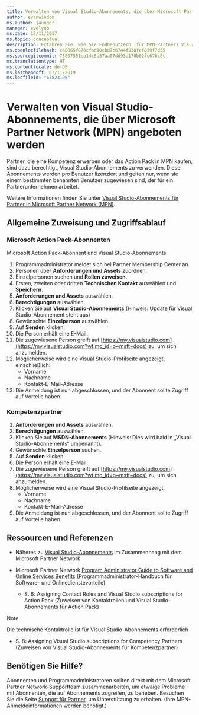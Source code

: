 ```yaml
---
title: Verwalten von Visual Studio-Abonnements, die über Microsoft Partner Network (MPN) angeboten werden | Microsoft-Dokumentation
author: evanwindom
ms.author: jaunger
manager: evelynp
ms.date: 12/11/2017
ms.topic: conceptual
description: Erfahren Sie, wie Sie Endbenutzern (für MPN-Partner) Visual Studio-Abonnements zuweisen.
ms.openlocfilehash: ca0865f876cfad10cbd7c6744f938fef839f7d55
ms.sourcegitcommit: 75807551ea14c5a37aa07dd93a170b02fc67bc8c
ms.translationtype: HT
ms.contentlocale: de-DE
ms.lasthandoff: 07/11/2019
ms.locfileid: "67823196"
---
```

# <a name="managing-visual-studio-subscriptions-offered-through-the-microsoft-partner-network-mpn"></a>Verwalten von Visual Studio-Abonnements, die über Microsoft Partner Network (MPN) angeboten werden

Partner, die eine Kompetenz erwerben oder das Action Pack in MPN kaufen, sind dazu berechtigt, Visual Studio-Abonnements zu verwenden. Diese Abonnements werden pro Benutzer lizenziert und gelten nur, wenn sie einem bestimmten benannten Benutzer zugewiesen sind, der für ein Partnerunternehmen arbeitet.

Weitere Informationen finden Sie unter [Visual Studio-Abonnements für Partner in Microsoft Partner Network (MPN)](program-mpn.md).

## <a name="high-level-assignment-and-access-flow"></a>Allgemeine Zuweisung und Zugriffsablauf

### <a name="microsoft-action-pack-subscribers"></a>Microsoft Action Pack-Abonnenten
Microsoft Action Pack-Abonnent und Visual Studio-Abonnements

1. Programmadministrator meldet sich bei Partner Membership Center an.
2. Personen über **Anforderungen und Assets** zuordnen.
3. Einzelpersonen suchen und **Rollen zuweisen**.
4. Ersten, zweiten oder dritten **Technischen Kontakt** auswählen und **Speichern**.
5. **Anforderungen und Assets** auswählen.
6. **Berechtigungen** auswählen.
7. Klicken Sie auf **Visual Studio-Abonnements** (Hinweis: Update für Visual Studio-Abonnement steht aus)
8. Gewünschte **Einzelperson** auswählen.
9. Auf **Senden** klicken.
10. Die Person erhält eine E-Mail.
11. Die zugewiesene Person greift auf [https://my.visualstudio.com](https://my.visualstudio.com?wt.mc_id=o~msft~docs) zu, um sich anzumelden.
12. Möglicherweise wird eine Visual Studio-Profilseite angezeigt, einschließlich:
    - Vorname
    - Nachname
    - Kontakt-E-Mail-Adresse
13. Die Anmeldung ist nun abgeschlossen, und der Abonnent sollte Zugriff auf Vorteile haben.

### <a name="competency-partners"></a>Kompetenzpartner
1. **Anforderungen und Assets** auswählen.
2. **Berechtigungen** auswählen.
3. Klicken Sie auf **MSDN-Abonnements** (Hinweis: Dies wird bald in „Visual Studio-Abonnements“ umbenannt).
4. Gewünschte **Einzelperson** suchen.
5. Auf **Senden** klicken.
6. Die Person erhält eine E-Mail.
7. Die zugewiesene Person greift auf [https://my.visualstudio.com](https://my.visualstudio.com?wt.mc_id=o~msft~docs) zu, um sich anzumelden.
8. Möglicherweise wird eine Visual Studio-Profilseite angezeigt.
    - Vorname
    - Nachname
    - Kontakt-E-Mail-Adresse
9. Die Anmeldung ist nun abgeschlossen, und der Abonnent sollte Zugriff auf Vorteile haben.

## <a name="resources-and-references"></a>Ressourcen und Referenzen

- Näheres zu [Visual Studio-Abonnements](https://partner.microsoft.com/membership/msdn-subscriptions) im Zusammenhang mit dem Microsoft Partner Network

- Microsoft Partner Network [Program Administrator Guide to Software and Online Services Benefits](https://assets.microsoft.com/Program-Administrator-Guide-to-Software-and-Online-Services-Benefits_1.pdf) (Programmadministrator-Handbuch für Software- und Onlinedienstevorteile)
  - S. 6: Assigning Contact Roles and Visual Studio subscriptions for Action Pack (Zuweisen von Kontaktrollen und Visual Studio-Abonnements für Action Pack)

> [!NOTE]
> Die technische Kontaktrolle ist für Visual Studio-Abonnements erforderlich
> - S. 8: Assigning Visual Studio subscriptions for Competency Partners (Zuweisen von Visual Studio-Abonnements für Kompetenzpartner)

## <a name="need-help"></a>Benötigen Sie Hilfe?
Abonnenten und Programmadministratoren sollten direkt mit dem Microsoft Partner Network-Supportteam zusammenarbeiten, um etwaige Probleme mit Abonnenten, die auf Abonnements zugreifen, zu beheben. Besuchen Sie die Seite [Support für Partner](https://partner.microsoft.com/support), um Unterstützung zu erhalten. (Ihre MPN-Anmeldeinformationen werden benötigt.)
